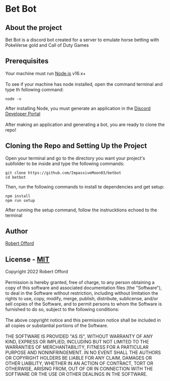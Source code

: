 # Bet Bot
## About the project
Bet Bot is a discord bot created for a server to emulate horse betting with PokeVerse gold and Call of Duty Games

## Prerequisites
Your machine must run [Node.js](https://node.js.org) v16.x+
<br/><br/>To see if your machine has node installed, open the command terminal and type th following command:<br/>
```
node -v
```
After installing Node, you must generate an application in the [Discord Developer Portal](https://discord.com/developers/applications)<br/><br/>
After making an application and generating a bot, you are ready to clone the repo!

## Cloning the Repo and Setting Up the Project
Open your terminal and go to the directory you want your project's subfolder to be inside and type the following commands:<br/>
```
git clone https://github.com/ImpassiveMoon03/betbot
cd betbot
```
Then, run the following commands to install te dependencies and get setup:<br/>
```
npm install
npm run setup
```
After running the setup command, follow the instrucktions echoed to the terminal

## Author
[Robert Offord](https://github.com/ImpassiveMoon03)

## License - [MIT](https://opensource.org/licenses/MIT)
Copyright 2022 Robert Offord<br/><br/>
Permission is hereby granted, free of charge, to any person obtaining a copy of this software and associated documentation files (the "Software"), to deal in the Software without restriction, including without limitation the rights to use, copy, modify, merge, publish, distribute, sublicense, and/or sell copies of the Software, and to permit persons to whom the Software is furnished to do so, subject to the following conditions:
<br/><br/>The above copyright notice and this permission notice shall be included in all copies or substantial portions of the Software.
<br/><br/>THE SOFTWARE IS PROVIDED "AS IS", WITHOUT WARRANTY OF ANY KIND, EXPRESS OR IMPLIED, INCLUDING BUT NOT LIMITED TO THE WARRANTIES OF MERCHANTABILITY, FITNESS FOR A PARTICULAR PURPOSE AND NONINFRINGEMENT. IN NO EVENT SHALL THE AUTHORS OR COPYRIGHT HOLDERS BE LIABLE FOR ANY CLAIM, DAMAGES OR OTHER LIABILITY, WHETHER IN AN ACTION OF CONTRACT, TORT OR OTHERWISE, ARISING FROM, OUT OF OR IN CONNECTION WITH THE SOFTWARE OR THE USE OR OTHER DEALINGS IN THE SOFTWARE.